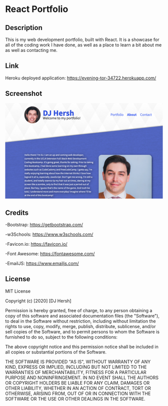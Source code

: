 # React Portfolio

## Description

This is my web development portfolio, built with React. It is a showcase for all of the coding work I have done, as well as a place to learn a bit about me as well as contacting me.

## Link

Heroku deployed application:
https://evening-tor-34722.herokuapp.com/

## Screenshot

![page](img/page.png)

## Credits

-Bootstrap: https://getbootstrap.com/

-w3Schools: https://www.w3schools.com/

-Favicon.io: https://favicon.io/

-Font Awesome: https://fontawesome.com/

-EmailJS: https://www.emailjs.com/

## License

MIT License

Copyright (c) [2020] [DJ Hersh]

Permission is hereby granted, free of charge, to any person obtaining a copy
of this software and associated documentation files (the "Software"), to deal
in the Software without restriction, including without limitation the rights
to use, copy, modify, merge, publish, distribute, sublicense, and/or sell
copies of the Software, and to permit persons to whom the Software is
furnished to do so, subject to the following conditions:

The above copyright notice and this permission notice shall be included in all
copies or substantial portions of the Software.

THE SOFTWARE IS PROVIDED "AS IS", WITHOUT WARRANTY OF ANY KIND, EXPRESS OR
IMPLIED, INCLUDING BUT NOT LIMITED TO THE WARRANTIES OF MERCHANTABILITY,
FITNESS FOR A PARTICULAR PURPOSE AND NONINFRINGEMENT. IN NO EVENT SHALL THE
AUTHORS OR COPYRIGHT HOLDERS BE LIABLE FOR ANY CLAIM, DAMAGES OR OTHER
LIABILITY, WHETHER IN AN ACTION OF CONTRACT, TORT OR OTHERWISE, ARISING FROM,
OUT OF OR IN CONNECTION WITH THE SOFTWARE OR THE USE OR OTHER DEALINGS IN THE
SOFTWARE.